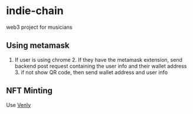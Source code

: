 # indie-chain
web3 project for musicians



## Using metamask
1. If user is using chrome
   2. If they have the metamask extension, send backend post request containing the user info and their wallet address
   3. if not show QR code, then send wallet address and user info


## NFT Minting

Use [Venly](https://docs.venly.io/api/api-products/nft-api/mint-nft)